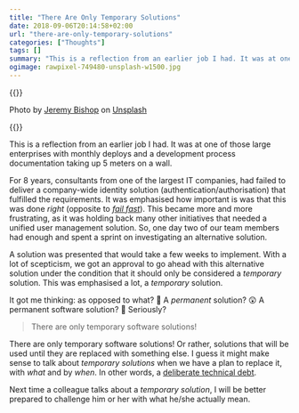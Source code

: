 ```yaml
---
title: "There Are Only Temporary Solutions"
date: 2018-09-06T20:14:58+02:00
url: "there-are-only-temporary-solutions"
categories: ["Thoughts"]
tags: []
summary: "This is a reflection from an earlier job I had. It was at one of those large enterprises with monthly deploys and a development process documentation taking up 5 meters on a wall. For 8 years, consultants from one of the largest IT companies, had failed to deliver a company-wide..."
ogimage: rawpixel-749480-unsplash-w1500.jpg
---
```


{{<post-image image="rawpixel-749480-unsplash-w1500.jpg" alt="Women with post it notes in wall">}}
<p>Photo by <a href="https://unsplash.com/photos/KFIjzXYg1RM">Jeremy Bishop</a> on <a href="https://unsplash.com/">Unsplash</a></p>
{{</post-image>}}

This is a reflection from an earlier job I had. It was at one of those large enterprises with monthly deploys and a development process documentation taking up 5 meters on a wall.

For 8 years, consultants from one of the largest IT companies, had failed to deliver a company-wide identity solution (authentication/authorisation) that fulfilled the requirements. It was emphasised how important is was that this was done _right_ (opposite to _[fail fast][1]_). This became more and more frustrating, as it was holding back many other initiatives that needed a unified user management solution. So, one day two of our team members had enough and spent a sprint on investigating an alternative solution. 

A solution was presented that would take a few weeks to implement. With a lot of scepticism, we got an approval to go ahead with this alternative solution under the condition that it should only be considered a _temporary_ solution. This was emphasised a lot, a _temporary_ solution. 

It got me thinking: as opposed to what? 🤨 A _permanent_ solution? 😲 A permanent software solution? 🤣 Seriously?

> There are only temporary software solutions!

There are only temporary software solutions! Or rather, solutions that will be used until they are replaced with something else. I guess it might make sense to talk about _temporary solutions_ when we have a plan to replace it, with _what_ and by _when_. In other words, a [deliberate technical debt][2].

Next time a colleague talks about a _temporary solution_, I will be better prepared to challenge him or her with what he/she actually mean.



[1]: https://whatis.techtarget.com/definition/fail-fast
[2]: https://hackernoon.com/there-are-3-main-types-of-technical-debt-heres-how-to-manage-them-4a3328a4c50c